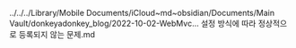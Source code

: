 ../../../Library/Mobile Documents/iCloud~md~obsidian/Documents/Main Vault/donkeyadonkey_blog/2022-10-02-WebMvc… 설정 방식에 따라 정상적으로 등록되지 않는 문제.md